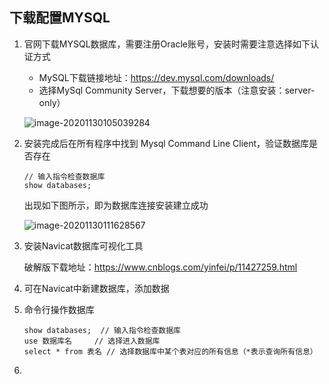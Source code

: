 ## 下载配置MYSQL

1. 官网下载MYSQL数据库，需要注册Oracle账号，安装时需要注意选择如下认证方式

   + MySQL下载链接地址：https://dev.mysql.com/downloads/
   + 选择MySql Community Server，下载想要的版本（注意安装：server-only）

   ![image-20201130105039284](C:\Users\87643\AppData\Roaming\Typora\typora-user-images\image-20201130105039284.png)

2. 安装完成后在所有程序中找到 Mysql Command Line Client，验证数据库是否存在

   ```
   // 输入指令检查数据库
   show databases;
   ```

   出现如下图所示，即为数据库连接安装建立成功

   ![image-20201130111628567](C:\Users\87643\AppData\Roaming\Typora\typora-user-images\image-20201130111628567.png)

3. 安装Navicat数据库可视化工具

   破解版下载地址：https://www.cnblogs.com/yinfei/p/11427259.html

4. 可在Navicat中新建数据库，添加数据

5. 命令行操作数据库

   ```
   show databases;	// 输入指令检查数据库
   use 数据库名     // 选择进入数据库
   select * from 表名 // 选择数据库中某个表对应的所有信息（*表示查询所有信息）
   ```

   

6. 

   

